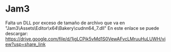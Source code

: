 # Jam3
 
 
Falta un DLL por exceso de tamaño de archivo que va en "Jam3\Assets\Editor\x64\Bakery\cudnn64_7.dll"
En este enlace se puede descargar:
https://drive.google.com/file/d/1jgLCPik5vMd1S0VewAFvcLMruuHuLUWH/view?usp=share_link
